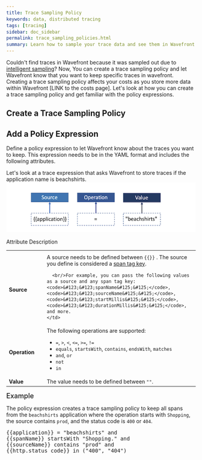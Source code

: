 ```yaml
---
title: Trace Sampling Policy
keywords: data, distributed tracing
tags: [tracing]
sidebar: doc_sidebar
permalink: trace_sampling_policies.html
summary: Learn how to sample your trace data and see them in Wavefront using trace sampling policies.
---
```


Couldn't find traces in Wavefront because it was sampled out due to [intelligent sampling](trace_data_sampling.html)? Now, You can create a trace sampling policy and let Wavefront know that you want to keep specific traces in wavefront. Creating a trace sampling policy affects your costs as you store more data within Wavefront [LINK to the costs page]. Let's look at how you can create a trace sampling policy and get familiar with the policy expressions.

## Create a Trace Sampling Policy



## Add a Policy Expression

Define a policy expression to let Wavefront know about the traces you want to keep. This expression needs to be in the YAML format and includes the following attributes.

Let's look at a trace expression that asks Wavefront to store traces if the application name is beachshirts.
![](images/trace_sampling_expression.png)

<table style="width: 100%;">
  <th>
    <tr>
      Attribute
    </tr>
    <tr>
      Description
    </tr>
  </th>
  <tr>
    <td width="20%">
      <b>Source</b>
    </td>
    <td width="80%">
      A source needs to be defined between <code>&#123;&#123;&#125;&#125</code> . The source you define is considered a <a href="trace_data_details.html#span-tags">span tag key</a>.
      
      <br/>For example, you can pass the following values as a source and any span tag key: <code>&#123;&#123;spanName&#125;&#125;</code>, <code>&#123;&#123;sourceName&#125;&#125;</code>, <code>&#123;&#123;startMillis&#125;&#125;</code>, <code>&#123;&#123;durationMillis&#125;&#125;</code>, and more.
    </td>
  </tr>
  <tr>
    <td width="20%">
      <b>Operation</b>
    </td>
    <td width="80%">
      The following operations are supported:
        <ul>
          <li>
            <code>=</code>, <code>></code>, <code><</code>, <code><=</code>, <code>>=</code>, <code>!=</code>
          </li>
          <li>
            <code>equals</code>, <code>startsWith</code>, <code>contains</code>, <code>endsWith</code>, <code>matches</code>
          </li>
          <li>
            <code>and</code>, <code>or</code>
          </li>
          <li>
            <code>not</code>
          </li>
          <li>
            <code>in</code>
          </li>
        </ul>
    </td>
  </tr>
  <tr>
    <td width="20%">
      <b>Value</b>
    </td>
    <td width="80%">
      The value needs to be defined between <code>""</code>.
    </td>
  </tr>
</table>

<p><span style="font-size: large; font-weight: 500">Example</span></p>

The policy expression creates a trace sampling policy to keep all spans from the `beachshirts` application where the operation starts with `Shopping`, the source contains `prod`, and the status code is `400` or `404`.
<pre>
&#123;&#123;application&#125;&#125; = "beachshirts" and 
&#123;&#123;spanName&#125;&#125; startsWith "Shopping." and 
&#123;&#123;sourceName&#125;&#125; contains "prod" and 
&#123;&#123;http.status_code&#125;&#125; in ("400", "404")
</pre>
